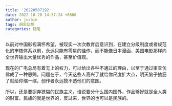 ```yaml
---
title: '20220507192'
date: 2022-10-28 14:37:24 +0800
author: jusbin
tags: 胡思乱想
categories: 随笔
---
```


以前对中国影视满怀希望，被现实一次次教育后意识到，在建立分级制度或者规范化的审核体系以前，永远只能有零星的佳作，而不能像日本漫画、美国电影那样向全世界输出大量优秀的作品，甚至价值观。

现在的广电总局有着无上的权力，可以给出各种不通过的理由，以至于通过审查仿佛成了一种恩赐。问题在于，今天这些人高兴了就给你尺度扩大点，明天脑子抽筋了就给你缩一缩，创作者永远摸不透他们的意图。

所以，还是要摒弃狭隘的民族主义，谁说要分什么国内国外，作品够好就是全人类的财富。民族的就是世界的，反过来，世界的也可以是民族的。

